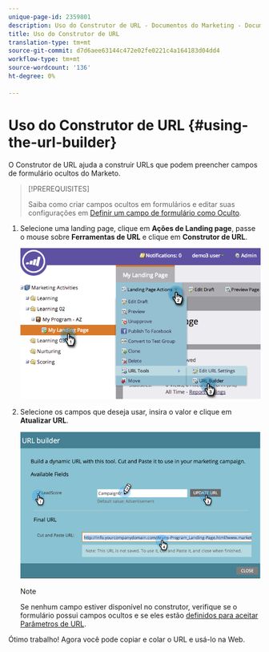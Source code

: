 ```yaml
---
unique-page-id: 2359801
description: Uso do Construtor de URL - Documentos do Marketing - Documentação do produto
title: Uso do Construtor de URL
translation-type: tm+mt
source-git-commit: d7d6aee63144c472e02fe0221c4a164183d04dd4
workflow-type: tm+mt
source-wordcount: '136'
ht-degree: 0%

---
```



# Uso do Construtor de URL {#using-the-url-builder}

O Construtor de URL ajuda a construir URLs que podem preencher campos de formulário ocultos do Marketo.

>[!PREREQUISITES]
>
>Saiba como criar campos ocultos em formulários e editar suas configurações em [Definir um campo de formulário como Oculto](../../../../product-docs/demand-generation/forms/form-fields/set-a-form-field-as-hidden.md).

1. Selecione uma landing page, clique em **Ações de Landing page**, passe o mouse sobre **Ferramentas de URL** e clique em **Construtor de URL**.

   ![](assets/image2014-9-18-13-3a5-3a19.png)

1. Selecione os campos que deseja usar, insira o valor e clique em **Atualizar URL**.

   ![](assets/image2014-9-18-13-3a5-3a28.png)

   >[!NOTE]
   >
   >Se nenhum campo estiver disponível no construtor, verifique se o formulário possui campos ocultos e se eles estão [definidos para aceitar Parâmetros de URL](http://docs.marketo.com/display/DOCS/Set+a+Hidden+Form+Field+Value#SetaHiddenFormFieldValue-URLParameter).

Ótimo trabalho! Agora você pode copiar e colar o URL e usá-lo na Web.
